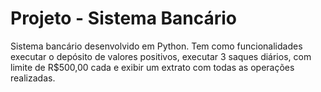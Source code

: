 # Projeto - Sistema Bancário

Sistema bancário desenvolvido em Python. Tem como funcionalidades executar o depósito de valores positivos, executar 3 saques diários, com limite de R$500,00 cada e exibir um extrato com todas as operações realizadas.
